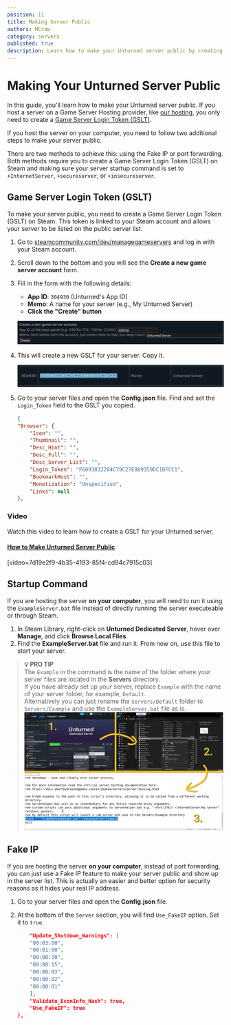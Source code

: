 ```yaml
---
position: 11
title: Making Server Public
authors: MCrow
category: servers
published: true
description: Learn how to make your Unturned server public by creating a Game Server Login Token.
---
```


# Making Your Unturned Server Public
In this guide, you'll learn how to make your Unturned server public. 
If you host a server on a Game Server Hosting provider, like [our hosting](/hosting), you only need to create a [Game Server Login Token (GSLT)](#game-server-login-token-gslt).

If you host the server on your computer, you need to follow two additional steps to make your server public.

There are two methods to achieve this: using the Fake IP or port forwarding. Both methods require you to create a Game Server Login Token (GSLT) on Steam and making sure your server startup command is set to `+InternetServer`, `+secureserver`, or `+insecureserver`.

## Game Server Login Token (GSLT)
To make your server public, you need to create a Game Server Login Token (GSLT) on Steam. This token is linked to your Steam account and allows your server to be listed on the public server list.

1. Go to [steamcommunity.com/dev/managegameservers](https://steamcommunity.com/dev/managegameservers) and log in with your Steam account. 
2. Scroll down to the bottom and you will see the **Create a new game server account** form.
3. Fill in the form with the following details:
   - **App ID**: `304930` (Unturned's App ID)
   - **Memo**: A name for your server (e.g., My Unturned Server)
   - **Click the "Create" button**
   
    ![gslt form](assets/gslt_form.png)

4. This will create a new GSLT for your server. Copy it.  

    ![gslt created](assets/gslt_created.png)

5. Go to your server files and open the **Config.json** file. Find and set the `Login_Token` field to the GSLT you copied.
    ```json
    {
    "Browser": {
        "Icon": "",
        "Thumbnail": "",
        "Desc_Hint": "",
        "Desc_Full": "",
        "Desc_Server_List": "",
        "Login_Token": "F6093832284C79C27E889359DC1BFCC1",
        "BookmarkHost": "",
        "Monetization": "Unspecified",
        "Links": null
    },
    ```

### Video
Watch this video to learn how to create a GSLT for your Unturned server.
#### [How to Make Unturned Server Public](https://www.youtube.com/watch?v=ck--2zWlrlw)
[video=7d19e2f9-4b35-4193-85f4-cd94c7915c03]

## Startup Command
If you are hosting the server **on your computer**, you will need to run it using the `ExampleServer.bat` file instead of directly running the server executeable or through Steam.

1. In Steam Library, right-click on **Unturned Dedicated Server**, hover over **Manage**, and click **Browse Local Files**.
2. Find the **ExampleServer.bat** file and run it. From now on, use this file to start your server.

> **💡 PRO TIP**  
> The `Example` in the command is the name of the folder where your server files are located in the **Servers** directory.  
> If you have already set up your server, replace `Example` with the name of your server folder, for example, `Default`.  
> Alternatively you can just rename the `Servers/Default` folder to `Servers/Example` and use the `ExampleServer.bat` file as is.  
> ![Startup command](assets/startup_command.png)


## Fake IP
If you are hosting the server **on your computer**, instead of port forwarding, you can just use a Fake IP feature to make your server public and show up in the server list. This is actually an easier and better option for security reasons as it hides your real IP address.

1. Go to your server files and open the **Config.json** file.
2. At the bottom of the `Server` section, you will find `Use_FakeIP` option. Set it to `true`.

    ```json
        "Update_Shutdown_Warnings": [
        "00:03:00",
        "00:01:00",
        "00:00:30",
        "00:00:15",
        "00:00:03",
        "00:00:02",
        "00:00:01"
        ],
        "Validate_EconInfo_Hash": true,
        "Use_FakeIP": true
    },
    ```
